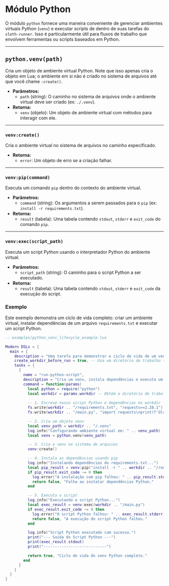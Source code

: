 # Módulo Python

O módulo `python` fornece uma maneira conveniente de gerenciar ambientes virtuais Python (`venv`) e executar scripts de dentro de suas tarefas do `sloth-runner`. Isso é particularmente útil para fluxos de trabalho que envolvem ferramentas ou scripts baseados em Python.

---

## `python.venv(path)`

Cria um objeto de ambiente virtual Python. Note que isso apenas cria o objeto em Lua; o ambiente em si não é criado no sistema de arquivos até que você chame `:create()`.

*   **Parâmetros:**
    *   `path` (string): O caminho no sistema de arquivos onde o ambiente virtual deve ser criado (ex: `./.venv`).
*   **Retorna:**
    *   `venv` (objeto): Um objeto de ambiente virtual com métodos para interagir com ele.

---

### `venv:create()`

Cria o ambiente virtual no sistema de arquivos no caminho especificado.

*   **Retorna:**
    *   `error`: Um objeto de erro se a criação falhar.

---

### `venv:pip(command)`

Executa um comando `pip` dentro do contexto do ambiente virtual.

*   **Parâmetros:**
    *   `command` (string): Os argumentos a serem passados para o `pip` (ex: `install -r requirements.txt`).
*   **Retorna:**
    *   `result` (tabela): Uma tabela contendo `stdout`, `stderr` e `exit_code` do comando `pip`.

---

### `venv:exec(script_path)`

Executa um script Python usando o interpretador Python do ambiente virtual.

*   **Parâmetros:**
    *   `script_path` (string): O caminho para o script Python a ser executado.
*   **Retorna:**
    *   `result` (tabela): Uma tabela contendo `stdout`, `stderr` e `exit_code` da execução do script.

### Exemplo

Este exemplo demonstra um ciclo de vida completo: criar um ambiente virtual, instalar dependências de um arquivo `requirements.txt` e executar um script Python.

```lua
-- examples/python_venv_lifecycle_example.lua

Modern DSLs = {
  main = {
    description = "Uma tarefa para demonstrar o ciclo de vida de um venv Python.",
    create_workdir_before_run = true, -- Usa um diretório de trabalho temporário
    tasks = {
      {
        name = "run-python-script",
        description = "Cria um venv, instala dependências e executa um script.",
        command = function(params)
          local python = require("python")
          local workdir = params.workdir -- Obtém o diretório de trabalho temporário do grupo
          
          -- 1. Escreve nosso script Python e dependências no workdir
          fs.write(workdir .. "/requirements.txt", "requests==2.28.1")
          fs.write(workdir .. "/main.py", "import requests\nprint(f'Olá do Python! Usando a versão do requests: {requests.__version__}')")

          -- 2. Cria um objeto venv
          local venv_path = workdir .. "/.venv"
          log.info("Configurando ambiente virtual em: " .. venv_path)
          local venv = python.venv(venv_path)

          -- 3. Cria o venv no sistema de arquivos
          venv:create()

          -- 4. Instala as dependências usando pip
          log.info("Instalando dependências do requirements.txt...")
          local pip_result = venv:pip("install -r " .. workdir .. "/requirements.txt")
          if pip_result.exit_code ~= 0 then
            log.error("A instalação com pip falhou: " .. pip_result.stderr)
            return false, "Falha ao instalar dependências Python."
          end

          -- 5. Executa o script
          log.info("Executando o script Python...")
          local exec_result = venv:exec(workdir .. "/main.py")
          if exec_result.exit_code ~= 0 then
            log.error("O script Python falhou: " .. exec_result.stderr)
            return false, "A execução do script Python falhou."
          end

          log.info("Script Python executado com sucesso.")
          print("--- Saída do Script Python ---")
          print(exec_result.stdout)
          print("----------------------------")

          return true, "Ciclo de vida do venv Python completo."
        end
      }
    }
  }
}
```

